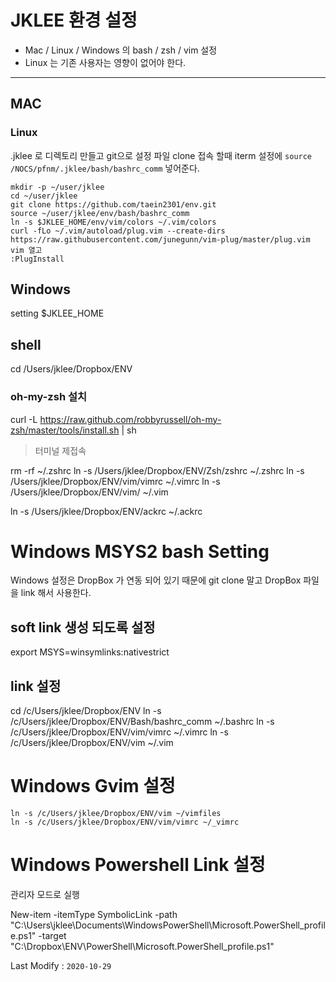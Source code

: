 # JKLEE 환경 설정

- Mac / Linux / Windows 의 bash / zsh / vim 설정
- Linux 는 기존 사용자는 영향이 없어야 한다.

----------------------------------------------------------------------------------------------------
## MAC

### Linux
.jklee 로 디렉토리 만들고 git으로 설정 파일 clone
접속 할때 iterm 설정에 `source /NOCS/pfnm/.jklee/bash/bashrc_comm` 넣어준다.

```
mkdir -p ~/user/jklee
cd ~/user/jklee
git clone https://github.com/taein2301/env.git
source ~/user/jklee/env/bash/bashrc_comm
ln -s $JKLEE_HOME/env/vim/colors ~/.vim/colors
curl -fLo ~/.vim/autoload/plug.vim --create-dirs https://raw.githubusercontent.com/junegunn/vim-plug/master/plug.vim
vim 열고
:PlugInstall

```

## Windows
setting $JKLEE_HOME

## shell
cd /Users/jklee/Dropbox/ENV

### oh-my-zsh 설치
curl -L https://raw.github.com/robbyrussell/oh-my-zsh/master/tools/install.sh | sh
> 터미널 제접속

rm -rf ~/.zshrc
ln -s /Users/jklee/Dropbox/ENV/Zsh/zshrc ~/.zshrc
ln -s /Users/jklee/Dropbox/ENV/vim/vimrc ~/.vimrc
ln -s /Users/jklee/Dropbox/ENV/vim/ ~/.vim

ln -s /Users/jklee/Dropbox/ENV/ackrc ~/.ackrc


# Windows MSYS2 bash Setting
Windows 설정은 DropBox 가 연동 되어 있기 때문에 git clone 말고 DropBox 파일을 link 해서 사용한다.

## soft link 생성 되도록 설정
export MSYS=winsymlinks:nativestrict

## link 설정
cd /c/Users/jklee/Dropbox/ENV
ln -s /c/Users/jklee/Dropbox/ENV/Bash/bashrc_comm  ~/.bashrc
ln -s /c/Users/jklee/Dropbox/ENV/vim/vimrc ~/.vimrc
ln -s /c/Users/jklee/Dropbox/ENV/vim ~/.vim

# Windows Gvim 설정
```
ln -s /c/Users/jklee/Dropbox/ENV/vim ~/vimfiles
ln -s /c/Users/jklee/Dropbox/ENV/vim/vimrc ~/_vimrc
```

# Windows Powershell Link 설정

관리자 모드로 실행

New-item -itemType SymbolicLink -path "C:\Users\jklee\Documents\WindowsPowerShell\Microsoft.PowerShell_profile.ps1" -target "C:\Dropbox\ENV\PowerShell\Microsoft.PowerShell_profile.ps1"

Last Modify : `2020-10-29`
